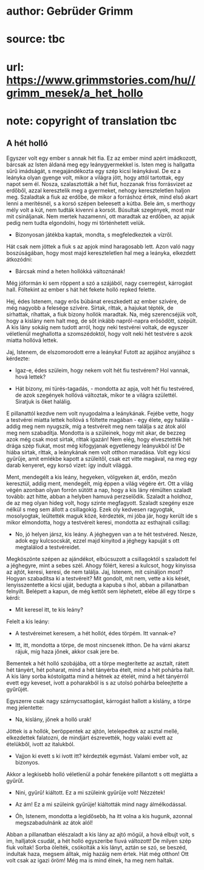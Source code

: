 # author: Gebrüder Grimm
# source: tbc
# url: https://www.grimmstories.com/hu//grimm_mesek/a_het_hollo
# note: copyright of translation tbc

## A hét holló 

Egyszer volt egy ember s annak hét fia. Ez az ember mind azért
imádkozott, bárcsak az Isten áldaná meg egy leánygyermekkel is. Isten
meg is hallgatta sűrű imádságát, s megajándékozta egy szép kicsi
leánykával. De ez a leányka olyan gyenge volt, mikor a világra jött,
hogy attól tartottak, egy napot sem él. Nosza, szalasztották a hét fiut,
hozzanak friss forrásvizet az erdőből, azzal keresztelik meg a
gyermeket, nehogy kereszteletlen haljon meg. Szaladtak a fiuk az erdőbe,
de mikor a forráshoz értek, mind első akart lenni a merítésnél, s a
korsó szépen beleesett a kútba. Bele ám, s merthogy mély volt a kút, nem
tudták kivenni a korsót. Búsultak szegények, most már mit csináljanak.
Nem mertek hazamenni, ott maradtak az erdőben, az apjuk pedig nem tudta
elgondolni, hogy mi történhetett velük.

- Bizonyosan játékba kaptak, mondta, s megfeledkeztek a vízről.

Hát csak nem jöttek a fiuk s az apjok mind haragosabb lett. Azon való
nagy boszúságában, hogy most majd kereszteletlen hal meg a leányka,
elkezdett átkozódni:

- Bárcsak mind a heten hollókká változnának!

Még jóformán ki sem röppent a szó a szájából, nagy cserregést, kárrogást
hall. Föltekint az ember s hát hét fekete holló repked felette.

Hej, édes Istenem, nagy erős búbánat ereszkedett az ember szívére, de
még nagyobb a felesége szívére. Sírtak, ríttak, a hajukat tépték, de
sírhattak, ríhattak, a fiuk bizony hollók maradtak. Na, még szerencséjük
volt, hogy a kislány nem halt meg, de sőt inkább napról-napra erősödött,
szépült. A kis lány sokáig nem tudott arról, hogy neki testvérei voltak,
de egyszer véletlenül meghallotta a szomszédoktól, hogy volt neki hét
testvére s azok miatta hollóvá lettek.

Jaj, Istenem, de elszomorodott erre a leányka! Futott az apjához
anyjához s kérdezte:

- Igaz-e, édes szüleim, hogy nekem volt hét fiu testvérem? Hol vannak,
hová lettek?

- Hát bizony, mi türés-tagadás, - mondotta az apja, volt hét fiu
testvéred, de azok szegények hollóvá változtak, mikor te a világra
születtél. Siratjuk is őket halálig.

E pillanattól kezdve nem volt nyugodalma a leánykának. Fejébe vette,
hogy a testvérei miatta lettek hollóvá s föltette magában - egy élete,
egy halála - addig meg nem nyugszik, míg a testvéreit meg nem találja s
az átok alól meg nem szabadítja. Mondotta is a szüleinek, hogy mit akar,
de bezzeg azok még csak most sírtak, ríttak igazán! Nem elég, hogy
elvesztették hét drága szép fiukat, most még kifogyjanak egyetlenegy
leányukból is! De hiába sírtak, ríttak, a leánykának nem volt otthon
maradása. Volt egy kicsi gyűrűje, amit emlékbe kapott a szüleitől, csak
ezt vitte magával, na meg egy darab kenyeret, egy korsó vizet: így
indult világgá.

Ment, mendegélt a kis leány, hegyeken, völgyeken át, erdőn, mezőn
keresztül, addig ment, mendegélt, míg éppen a világ végére ért. Ott a
világ végén azonban olyan forrón sütött a nap, hogy a kis lány rémülten
szaladt tovább: azt hitte, abban a helyben hamuvá perzselődik. Szaladt a
holdhoz, de az meg olyan hideg volt, hogy szinte megfagyott. Szaladt
szegény esze nélkül s meg sem állott a csillagokig. Ezek oly kedvesen
ragyogtak, mosolyogtak, leültették maguk közé, kérdezték, mi jóba jár,
hogy került ide s mikor elmondotta, hogy a testvéreit keresi, mondotta
az esthajnali csillag:

- No, jó helyen jársz, kis leány. A jéghegyen van a te hét testvéred.
Nesze, adok egy kulcsocskát, ezzel majd kinyitod a jéghegy kapuját s ott
megtalálod a testvéreidet.

Megköszönte szépen az ajándékot, elbúcsuzott a csillagoktól s szaladott
fel a jéghegyre, mint a sebes szél. Ahogy fölért, keresi a kulcsot, hogy
kinyissa az ajtót, keresi, keresi, de nem találja. Jaj, Istenem, mit
csináljon most? Hogyan szabadítsa ki a testvéreit? Mit gondolt, mit nem,
vette a kis kését, lenyisszentette a kicsi ujját, bedugta a kapuba s
ihol, abban a pillanatban felnyilt. Belépett a kapun, de még kettőt sem
léphetett, elébe áll egy törpe s kérdi:

- Mit keresel itt, te kis leány?

Felelt a kis leány:

- A testvéreimet keresem, a hét hollót, édes törpém. Itt vannak-e?

- Itt, itt, mondotta a törpe, de most nincsenek itthon. De ha várni
akarsz rájuk, míg haza jőnek, akkor csak jere be.

Bementek a hét holló szobájába, ott a törpe megterítette az asztalt,
rátett hét tányért, hét poharat, mind a hét tányérba ételt, mind a hét
pohárba italt. A kis lány sorba kóstolgatta mind a hétnek az ételét,
mind a hét tányérról evett egy keveset, ivott a poharakból is s az
utolsó pohárba beleejtette a gyűrűjét.

Egyszerre csak nagy szárnycsattogást, kárrogást hallott a kislány, a
törpe meg jelentette:

- Na, kislány, jőnek a holló urak!

Jöttek is a hollók, beröppentek az ajtón, letelepedtek az asztal mellé,
elkezdettek falatozni, de mindjárt észrevették, hogy valaki evett az
ételükből, ivott az italukból.

- Vajjon ki evett s ki ivott itt? kérdezték egymást. Valami ember volt,
az bizonyos.

Akkor a legkisebb holló véletlenül a pohár fenekére pillantott s ott
meglátta a gyűrűt.

- Nini, gyűrű! kiáltott. Ez a mi szüleink gyűrűje volt! Nézzétek!

- Az ám! Ez a mi szüleink gyűrüje! kiáltották mind nagy álmélkodással.

- Óh, Istenem, mondotta a legidősebb, ha itt volna a kis hugunk,
azonnal megszabadulnánk az átok alól!

Abban a pillanatban elészaladt a kis lány az ajtó mögül, a hová elbujt
volt, s im, halljatok csudát, a hét holló egyszeribe fiuvá változott! De
milyen szép fiuk voltak! Sorba ölelték, csókolták a kis lányt, aztán se
szó, se beszéd, indultak haza, megsem álltak, míg hazáig nem értek. Hát
még otthon! Ott volt csak az igazi öröm! Még ma is mind élnek, ha meg
nem haltak.
